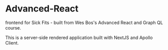 # Advanced-React

frontend for Sick Fits - built from Wes Bos's Advanced React and Graph QL course.

This is a server-side rendered application built with NextJS and Apollo Client.
